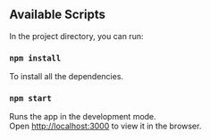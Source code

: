 ## Available Scripts

In the project directory, you can run:

### `npm install`

To install all the dependencies.

### `npm start`

Runs the app in the development mode.<br />
Open [http://localhost:3000](http://localhost:3000) to view it in the browser.
